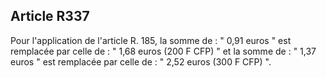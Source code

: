 Article R337
----
Pour l'application de l'article R. 185, la somme de : " 0,91 euros " est
remplacée par celle de : " 1,68 euros (200 F CFP) " et la somme de : " 1,37
euros " est remplacée par celle de : " 2,52 euros (300 F CFP) ".

